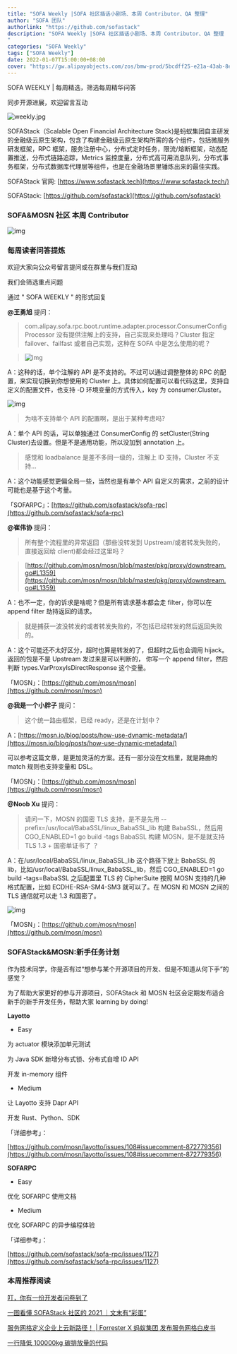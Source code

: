 ```yaml
---
title: "SOFA Weekly |SOFA 社区插话小剧场、本周 Contributor、QA 整理"
author: "SOFA 团队"
authorlink: "https://github.com/sofastack"
description: "SOFA Weekly |SOFA 社区插话小剧场、本周 Contributor、QA 整理
"
categories: "SOFA Weekly"
tags: ["SOFA Weekly"]
date: 2022-01-07T15:00:00+08:00
cover: "https://gw.alipayobjects.com/zos/bmw-prod/5bcdff25-e21a-43ab-8e34-04305cd379ae.webp"
---
```


SOFA WEEKLY | 每周精选，筛选每周精华问答

同步开源进展，欢迎留言互动

![weekly.jpg](https://gw.alipayobjects.com/zos/bmw-prod/5bcdff25-e21a-43ab-8e34-04305cd379ae.webp)

SOFAStack（Scalable Open Financial Architecture Stack)是蚂蚁集团自主研发的金融级云原生架构，包含了构建金融级云原生架构所需的各个组件，包括微服务研发框架，RPC 框架，服务注册中心，分布式定时任务，限流/熔断框架，动态配置推送，分布式链路追踪，Metrics 监控度量，分布式高可用消息队列，分布式事务框架，分布式数据库代理层等组件，也是在金融场景里锤炼出来的最佳实践。

SOFAStack 官网: [https://www.sofastack.tech](https://www.sofastack.tech/)

SOFAStack: [https://github.com/sofastack](https://github.com/sofastack)

### SOFA&MOSN 社区 本周 Contributor

![img](https://gw.alipayobjects.com/mdn/rms_1c90e8/afts/img/A*eAqRQJs9WBIAAAAAAAAAAAAAARQnAQ)

### 每周读者问答提炼

欢迎大家向公众号留言提问或在群里与我们互动

我们会筛选重点问题

通过 " SOFA WEEKLY " 的形式回复

**@王勇旭** 提问：

>com.alipay.sofa.rpc.boot.runtime.adapter.processor.ConsumerConfigProcessor 没有提供注解上的支持，自己实现来处理吗？Cluster 指定 failover、failfast 或者自己实现，这种在 SOFA 中是怎么使用的呢？

>![img](https://gw.alipayobjects.com/mdn/rms_1c90e8/afts/img/A*Po9JTL2ggu4AAAAAAAAAAAAAARQnAQ)

A：这种的话，单个注解的 API 是不支持的。不过可以通过调整整体的 RPC 的配置，来实现切换到你想使用的 Cluster 上。具体如何配置可以看代码这里，支持自定义的配置文件，也支持 -D 环境变量的方式传入，key 为 consumer.Cluster。

![img](https://gw.alipayobjects.com/mdn/rms_1c90e8/afts/img/A*jSmlQbm9FN4AAAAAAAAAAAAAARQnAQ)

>为啥不支持单个 API 的配置啊，是出于某种考虑吗?

A：单个 API 的话，可以单独通过 ConsumerConfig 的 setCluster(String Cluster)去设置。但是不是通用功能，所以没加到 annotation 上。

>感觉和 loadbalance 是差不多同一级的，注解上 lD 支持，Cluster 不支持...

A：这个功能感觉更偏全局一些，当然也是有单个 API 自定义的需求，之前的设计可能也是基于这个考量。

「SOFARPC」：[https://github.com/sofastack/sofa-rpc](https://github.com/sofastack/sofa-rpc)

**@崔伟协** 提问：

>所有整个流程里的异常返回（那些没转发到 Upstream/或者转发失败的，直接返回给 client)都会经过这里吗？

>[https://github.com/mosn/mosn/blob/master/pkg/proxy/downstream.go#L1359](https://github.com/mosn/mosn/blob/master/pkg/proxy/downstream.go#L1359)

A：也不一定，你的诉求是啥呢？但是所有请求基本都会走 filter，你可以在 append filter 劫持返回的请求。

>就是捕获一波没转发的或者转发失败的，不包括已经转发的然后返回失败的。

A：这个可能还不太好区分，超时也算是转发的了，但超时之后也会调用 hijack。返回的包是不是 Upstream 发过来是可以判断的， 你写一个 append filter，然后判断 types.VarProxyIsDirectResponse 这个变量。

「MOSN」：[https://github.com/mosn/mosn](https://github.com/mosn/mosn)

**@我是一个小胖子** 提问：

>这个统一路由框架，已经 ready，还是在计划中？

A：[https://mosn.io/blog/posts/how-use-dynamic-metadata/](https://mosn.io/blog/posts/how-use-dynamic-metadata/)

可以参考这篇文章，是更加灵活的方案。还有一部分没在文档里，就是路由的 match 规则也支持变量和 DSL。

「MOSN」：[https://github.com/mosn/mosn](https://github.com/mosn/mosn)

**@Noob Xu** 提问：

>请问一下，MOSN 的国密 TLS 支持，是不是先用 --prefix=/usr/local/BabaSSL/linux_BabaSSL_lib 构建 BabaSSL，然后用 CGO_ENABLED=1 go build -tags BabaSSL 构建 MOSN，是不是就支持 TLS 1.3 + 国密单证书了 ？

A：在/usr/local/BabaSSL/linux_BabaSSL_lib 这个路径下放上 BabaSSL 的 lib，比如/usr/local/BabaSSL/linux_BabaSSL_lib，然后 CGO_ENABLED=1 go build -tags=BabaSSL 之后配置里 TLS 的 CipherSuite 按照 MOSN 支持的几种格式配置，比如 ECDHE-RSA-SM4-SM3 就可以了。在 MOSN 和 MOSN 之间的 TLS 通信就可以走 1.3 和国密了。

![img](https://gw.alipayobjects.com/mdn/rms_1c90e8/afts/img/A*pWMFSZFAc5oAAAAAAAAAAAAAARQnAQ)

「MOSN」：[https://github.com/mosn/mosn](https://github.com/mosn/mosn)

### SOFAStack&MOSN:新手任务计划

作为技术同学，你是否有过“想参与某个开源项目的开发、但是不知道从何下手”的感觉？

为了帮助大家更好的参与开源项目，SOFAStack 和 MOSN 社区会定期发布适合新手的新手开发任务，帮助大家 learning by doing!

**Layotto**

- Easy

为 actuator 模块添加单元测试

为 Java SDK 新增分布式锁、分布式自增 ID API

开发 in-memory 组件

- Medium

让 Layotto 支持 Dapr API

开发 Rust、Python、SDK

「详细参考」：

[https://github.com/mosn/layotto/issues/108#issuecomment-872779356](https://github.com/mosn/layotto/issues/108#issuecomment-872779356)

**SOFARPC**

- Easy

优化 SOFARPC 使用文档

- Medium

优化 SOFARPC 的异步编程体验

「详细参考」：

[https://github.com/sofastack/sofa-rpc/issues/1127](https://github.com/sofastack/sofa-rpc/issues/1127)

### 本周推荐阅读  

[叮，你有一份开发者问卷到了](https://mp.weixin.qq.com/s?__biz=MzUzMzU5Mjc1Nw==&mid=2247499930&idx=1&sn=e50701d19fbb7a5b9f5442216416f3f0&chksm=faa32f40cdd4a656e79525ee1de867f6f539fcf73d4fff8011e1ab57972951f045d750a6cc11&scene=21)

[一图看懂 SOFAStack 社区的 2021 ｜文末有“彩蛋”](https://mp.weixin.qq.com/s?__biz=MzUzMzU5Mjc1Nw==&mid=2247499732&idx=1&sn=cb27880b02df1f0a55aeb27836be7834&chksm=faa3100ecdd499180030f9b12041a4275954f393ab7bbedb2672599247451544847e3caf71f8&scene=21)

[服务网格定义企业上云新路径！ | Forrester X 蚂蚁集团 发布服务网格白皮书](https://mp.weixin.qq.com/s?__biz=MzUzMzU5Mjc1Nw==&mid=2247499916&idx=1&sn=f68469b35cdb6d7e33589e724a2ed6c4&chksm=faa32f56cdd4a640cb8deb38b7a3eb046a858fb85485c4152f0302d37017d8cd1aba8f696473&scene=21)

[一行降低 100000kg 碳排放量的代码](https://mp.weixin.qq.com/s?__biz=MzUzMzU5Mjc1Nw==&mid=2247499661&idx=1&sn=7c609883a7fd3b6f738bd0c13b82d8e5&chksm=faa31057cdd49941e00d39e0df6dd2e8c91050c0cb33bad124983cd8d732c6f5f2fc0bbdba49&scene=21)
